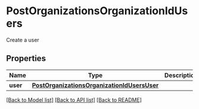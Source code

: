# PostOrganizationsOrganizationIdUsers

Create a user
## Properties
Name | Type | Description | Notes
------------ | ------------- | ------------- | -------------
**user** | [**PostOrganizationsOrganizationIdUsersUser**](PostOrganizationsOrganizationIdUsersUser.md) |  | 

[[Back to Model list]](../README.md#documentation-for-models) [[Back to API list]](../README.md#documentation-for-api-endpoints) [[Back to README]](../README.md)


